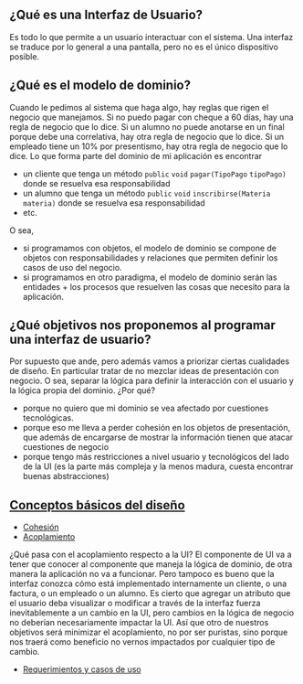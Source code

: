 ¿Qué es una Interfaz de Usuario?
--------------------------------

Es todo lo que permite a un usuario interactuar con el sistema. Una interfaz se traduce por lo general a una pantalla, pero no es el único dispositivo posible.

¿Qué es el modelo de dominio?
-----------------------------

Cuando le pedimos al sistema que haga algo, hay reglas que rigen el negocio que manejamos. Si no puedo pagar con cheque a 60 días, hay una regla de negocio que lo dice. Si un alumno no puede anotarse en un final porque debe una correlativa, hay otra regla de negocio que lo dice. Si un empleado tiene un 10% por presentismo, hay otra regla de negocio que lo dice. Lo que forma parte del dominio de mi aplicación es encontrar

-   un cliente que tenga un método `public` `void` `pagar(TipoPago` `tipoPago)` donde se resuelva esa responsabilidad
-   un alumno que tenga un método `public` `void` `inscribirse(Materia` `materia)` donde se resuelva esa responsabilidad
-   etc.

O sea,

-   si programamos con objetos, el modelo de dominio se compone de objetos con responsabilidades y relaciones que permiten definir los casos de uso del negocio.
-   si programamos en otro paradigma, el modelo de dominio serán las entidades + los procesos que resuelven las cosas que necesito para la aplicación.

¿Qué objetivos nos proponemos al programar una interfaz de usuario?
-------------------------------------------------------------------

Por supuesto que ande, pero además vamos a priorizar ciertas cualidades de diseño. En particular tratar de no mezclar ideas de presentación con negocio. O sea, separar la lógica para definir la interacción con el usuario y la lógica propia del dominio. ¿Por qué?

-   porque no quiero que mi dominio se vea afectado por cuestiones tecnológicas.
-   porque eso me lleva a perder cohesión en los objetos de presentación, que además de encargarse de mostrar la información tienen que atacar cuestiones de negocio
-   porque tengo más restricciones a nivel usuario y tecnológicos del lado de la UI (es la parte más compleja y la menos madura, cuesta encontrar buenas abstracciones)

[Conceptos básicos del diseño](conceptos-basicos-del-diseno.html)
-----------------------------------------------------------------------

-   [Cohesión](conceptos-basicos-del-diseno.html)
-   [Acoplamiento](conceptos-basicos-del-diseno.html)

¿Qué pasa con el acoplamiento respecto a la UI? El componente de UI va a tener que conocer al componente que maneja la lógica de dominio, de otra manera la aplicación no va a funcionar. Pero tampoco es bueno que la interfaz conozca cómo está implementado internamente un cliente, o una factura, o un empleado o un alumno. Es cierto que agregar un atributo que el usuario deba visualizar o modificar a través de la interfaz fuerza inevitablemente a un cambio en la UI, pero cambios en la lógica de negocio no deberían necesariamente impactar la UI. Así que otro de nuestros objetivos será minimizar el acoplamiento, no por ser puristas, sino porque nos traerá como beneficio no vernos impactados por cualquier tipo de cambio.

-   [Requerimientos y casos de uso](conceptos-basicos-del-diseno.html)

